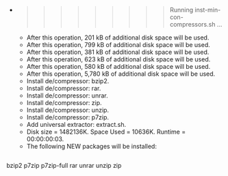 * >>>>>>>>> Running inst-min-con-compressors.sh ...
  * After this operation, 201 kB of additional disk space will be used.
  * After this operation, 799 kB of additional disk space will be used.
  * After this operation, 381 kB of additional disk space will be used.
  * After this operation, 623 kB of additional disk space will be used.
  * After this operation, 580 kB of additional disk space will be used.
  * After this operation, 5,780 kB of additional disk space will be used.
  * Install de/compressor: bzip2.
  * Install de/compressor: rar.
  * Install de/compressor: unrar.
  * Install de/compressor: zip.
  * Install de/compressor: unzip.
  * Install de/compressor: p7zip.
  * Add universal extractor: extract.sh.
  * Disk size = 1482136K. Space Used = 10636K. Runtime = 00:00:00:03.
  * The following NEW packages will be installed:
  ```bash
bzip2 p7zip p7zip-full rar unrar
unzip zip
  ```
